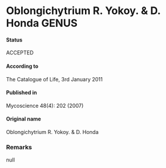 Oblongichytrium R. Yokoy. & D. Honda GENUS
=======

#### Status
ACCEPTED

#### According to
The Catalogue of Life, 3rd January 2011

#### Published in
Mycoscience 48(4): 202 (2007)

#### Original name
Oblongichytrium R. Yokoy. & D. Honda

### Remarks
null
